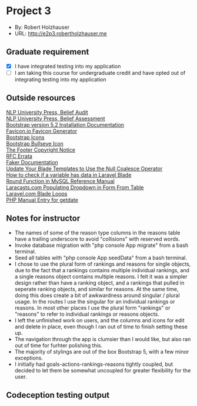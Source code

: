 # Project 3
+ By: Robert Holzhauser
+ URL: <http://e2p3.robertholzhauser.me>

## Graduate requirement
+ [x] I have integrated testing into my application
+ [ ] I am taking this course for undergraduate credit and have opted out of integrating testing into my application

## Outside resources
[NLP University Press, Belief Audit](http://nlpuniversitypress.com/html/B32.html)  
[NLP University Press, Belief Assessment](http://nlpuniversitypress.com/html/B28.html)  
[Bootstrap version 5.2 Installation Documentation](https://getbootstrap.com/docs/5.2/getting-started/introduction/)  
[Favicon.io Favicon Generator](https://favicon.io/favicon-generator/)   
[Bootstrap Icons](https://icons.getbootstrap.com/#install)  
[Bootstrap Bullseye Icon](https://icons.getbootstrap.com/icons/bullseye/)  
[The Footer Copyright Notice](https://designshack.net/articles/the-footer-copyright-notice/)  
[RFC Errata](https://www.rfc-editor.org/errata/eid1690#:~:text=It%20should%20say%3A-,In%20addition%20to%20restrictions%20on%20syntax%2C%20there%20is%20a%20length,total%20length%20of%20320%20characters.)   
[Faker Documentation](https://fakerphp.github.io)   
[Update Your Blade Templates to Use the Null Coalesce Operator](https://laravel-news.com/blade-templates-null-coalesce-operator)  
[How to check if a variable has data in Laravel Blade](https://stackoverflow.com/questions/43774129/how-to-check-if-a-variable-has-data-in-laravel-blade)   
[Round Function in MySQL Reference Manual](https://dev.mysql.com/doc/refman/8.0/en/mathematical-functions.html#function_round)   
[Laracasts.com Populating Dropdown in Form From Table](https://laracasts.com/discuss/channels/laravel/populating-dropdown-in-form-from-table)  
[Laravel.com Blade Loops](https://laravel.com/docs/9.x/blade#loops)  
[PHP Manual Entry for getdate](https://www.php.net/manual/en/function.getdate.php)  

## Notes for instructor
+ The names of some of the reason type columns in the reasons table have a trailing underscore to avoid "collisions" with reserved words.
+ Invoke database migration with "php console App migrate" from a bash terminal.
+ Seed all tables with "php console App seedData" from a bash terminal.
+ I chose to use the plural form of rankings and reasons for single objects, due to the fact that a rankings contains multiple individual rankings,
    and a single reasons object contains multiple reasons.  I felt it was a simpler design rather than have a ranking object, and a rankings that pulled in
    seperate ranking objects, and similar for reasons.  At the same time, doing this does create a bit of awkwardness around singular / plural usage.
    In the routes I use the singular for an individual rankings or reasons.  In most other places I use the plural form "rankings" or "reasons" to refer to 
    individual rankings or reasons objects.
+ I left the unfinished work on users, and the columns and icons for edit and delete in place, even though I ran out of time to finish setting these up.
+ The navigation through the app is clumsier than I would like, but also ran out of time for furhter polishing this.  
+ The majority of stylings are out of the box Bootstrap 5, with a few minor exceptions.
+ I initially had goals-actions-rankings-reasons tightly coupled, but decided to let them be somewhat uncoupled for greater flexibility for the user.

## Codeception testing output
```
```